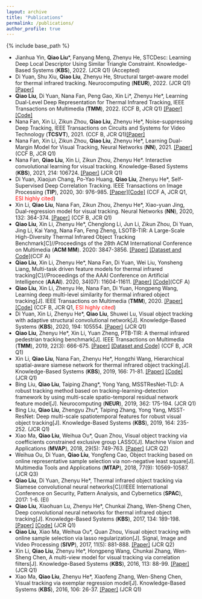 ```yaml
---
layout: archive
title: "Publications"
permalink: /publications/
author_profile: true
---
```


{% include base_path %}
* Jianhua Yin, **Qiao Liu**\*, Fanyang Meng, Zhenyu He, STCDesc: Learning Deep Local Descriptor Using Similar Triangle Constraint. Knowledge-Based Systems (**KBS**), 2022. (JCR Q1) (Accepted)
* Di Yuan, Shu Xiu, **Qiao Liu**, Zhenyu He, Structural target-aware model for thermal infrared tracking. Neurocomputing (**NEUR**), 2022. (JCR Q1) [[Paper]](https://www.researchgate.net/publication/359392923_Structural_target-aware_model_for_thermal_infrared_tracking)
* **Qiao Liu**, Di Yuan, Nana Fan, Peng Gao, Xin Li\*, Zhenyu He\*, Learning Dual-Level Deep Representation for Thermal Infrared Tracking, IEEE Transactions on Multimedia (**TMM**), 2022. (CCF B, JCR Q1) [[Paper]](https://www.researchgate.net/publication/357636712_Learning_Dual-Level_Deep_Representation_for_Thermal_Infrared_Tracking)[[Code]](https://github.com/QiaoLiuHit/MMNet)
* Nana Fan, Xin Li, Zikun Zhou, **Qiao Liu**, Zhenyu He*, Noise-suppressing Deep Tracking, IEEE Transactions on Circuits and Systems for Video Technology (**TCSVT**), 2021. (CCF B, JCR Q1)[[Paper]](https://ieeexplore.ieee.org/document/9458282)
* Nana Fan, Xin Li, Zikun Zhou, **Qiao Liu**, Zhenyu He*, Learning Dual-Margin Model for Visual Tracking, Neural Networks (**NN**), 2021. [[Paper]](https://www.researchgate.net/publication/350957133_Learning_dual-margin_model_for_visual_tracking) (CCF B, JCR Q1)
* Nana Fan, **Qiao Liu**, Xin Li, Zikun Zhou, Zhenyu He*. Interactive convolutional learning for visual tracking. Knowledge-Based Systems (**KBS**), 2021, 214: 106724. [[Paper]](https://www.researchgate.net/publication/348352903_Interactive_convolutional_learning_for_visual_tracking) (JCR Q1)
* Di Yuan, Xiaojun Chang, Po-Yao Huang, **Qiao Liu**, Zhenyu He*, Self-Supervised Deep Correlation Tracking. IEEE Transactions on Image Processing (**TIP**), 2020, 30: 976-985. [[Paper]](https://www.researchgate.net/publication/346550566_Self-Supervised_Deep_Correlation_Tracking)[[Code]](https://github.com/deasonyuan/Self-SDCT) (CCF A, JCR Q1, <font color=red>ESI highly cited</font>)
* Xin Li, **Qiao Liu**, Nana Fan, Zikun Zhou, Zhenyu He*, Xiao-yuan Jing, Dual-regression model for visual tracking. Neural Networks (**NN**), 2020, 132: 364-374. [[Paper]](https://www.researchgate.net/publication/344533021_Dual-regression_model_for_visual_tracking) (CCF B, JCR Q1)
* **Qiao Liu**, Xin Li, Zhenyu He*, Chenglong Li, Jun Li, Zikun Zhou, Di Yuan, Jing Li, Kai Yang, Nana Fan, Feng Zheng, LSOTB-TIR: A Large-Scale High-Diversity Thermal Infrared Object Tracking Benchmark[C]//Proceedings of the 28th ACM International Conference on Multimedia (**ACM MM**). 2020: 3847-3856. [[Paper]](https://www.researchgate.net/publication/343384216_LSOTB-TIR_A_Large-Scale_High-Diversity_Thermal_Infrared_Object_Tracking_Benchmark) [[Dataset and Code]](https://github.com/QiaoLiuHit/LSOTB-TIR)(CCF A)
* **Qiao Liu**, Xin Li, Zhenyu He*, Nana Fan, Di Yuan, Wei Liu, Yonsheng Liang, Multi-task driven feature models for thermal infrared tracking[C]//Proceedings of the AAAI Conference on Artificial Intelligence (**AAAI**). 2020, 34(07): 11604-11611. [[Paper]](https://www.researchgate.net/publication/342537603_Multi-Task_Driven_Feature_Models_for_Thermal_Infrared_Tracking) [[Code]](https://github.com/QiaoLiuHit/MMNet)(CCF A)
* **Qiao Liu**, Xin Li, Zhenyu He, Nana Fan, Di Yuan, Hongpeng Wang, Learning deep multi-level similarity for thermal infrared object tracking[J]. IEEE Transactions on Multimedia (**TMM**), 2020. [[Paper]](https://www.researchgate.net/publication/342859300_Learning_Deep_Multi-Level_Similarity_for_Thermal_Infrared_Object_Tracking) [[Code]](https://github.com/QiaoLiuHit/MLSSNet) (CCF B, JCR Q1, <font color=red>ESI highly cited</font>)
* Di Yuan, Xin Li, Zhenyu He*, **Qiao Liu**, Shuwei Lu, Visual object tracking with adaptive structural convolutional network[J]. Knowledge-Based Systems (**KBS**), 2020, 194: 105554. [[Paper]](https://www.researchgate.net/publication/338810837_Visual_object_tracking_with_adaptive_structural_convolutional_network) (JCR Q1)
* **Qiao Liu**, Zhenyu He*, Xin Li, Yuan Zheng, PTB-TIR: A thermal infrared pedestrian tracking benchmark[J]. IEEE Transactions on Multimedia (**TMM**), 2019, 22(3): 666-675. [[Paper]](https://www.researchgate.net/publication/335180291_PTB-TIR_A_Thermal_Infrared_Pedestrian_Tracking_Benchmark) [[Dataset and Code]](https://github.com/QiaoLiuHit/PTB-TIR_Evaluation_toolkit) (CCF B, JCR Q1)
* Xin Li, **Qiao Liu**, Nana Fan, Zhenyu He*, Hongzhi Wang, Hierarchical spatial-aware siamese network for thermal infrared object tracking[J]. Knowledge-Based Systems (**KBS**), 2019, 166: 71-81. [[Paper]](https://www.researchgate.net/publication/329872126_Hierarchical_Spatial-aware_Siamese_Network_for_Thermal_Infrared_Object_Tracking)  [[Code]](https://github.com/QiaoLiuHit/HSSNet) (JCR Q1)
* Bing Liu, **Qiao Liu**, Taiping Zhang*, Yong Yang, MSSTResNet-TLD: A robust tracking method based on tracking-learning-detection framework by using multi-scale spatio-temporal residual network feature model[J]. Neurocomputing (**NEUR**), 2019, 362: 175-194. (JCR Q1)
* Bing Liu, **Qiao Liu**, Zhengyu Zhu*, Taiping Zhang, Yong Yang, MSST-ResNet: Deep multi-scale spatiotemporal features for robust visual object tracking[J]. Knowledge-Based Systems (**KBS**), 2019, 164: 235-252. (JCR Q1)
* Xiao Ma, **Qiao Liu**, Weihua Ou*, Quan Zhou, Visual object tracking via coefficients constrained exclusive group LASSO[J]. Machine Vision and Applications (**MVAP**), 2018, 29(5): 749-763. [[Paper]](https://www.researchgate.net/publication/324843227_Visual_object_tracking_via_coefficients_constrained_exclusive_group_LASSO) (JCR Q2)
* Weihua Ou, Di Yuan, **Qiao Liu**, Yongfeng Cao, Object tracking based on online representative sample selection via non-negative least square[J]. Multimedia Tools and Applications (**MTAP**), 2018, 77(9): 10569-10587. (JCR Q3)
* **Qiao Liu**, Di Yuan, Zhenyu He*, Thermal infrared object tracking via Siamese convolutional neural networks[C]//IEEE International Conference on Security, Pattern Analysis, and Cybernetics (**SPAC**), 2017: 1-6. (EI)
* **Qiao Liu**, Xiaohuan Lu, Zhenyu He*, Chunkai Zhang, Wen-Sheng Chen, Deep convolutional neural networks for thermal infrared object tracking[J]. Knowledge-Based Systems (**KBS**), 2017, 134: 189-198. [[Paper]](https://www.researchgate.net/publication/318714772_Deep_Convolutional_Neural_Networks_for_Thermal_Infrared_Object_Tracking) [[Code]](https://github.com/QiaoLiuHit/MCFTS) (JCR Q1)
* **Qiao Liu**, Xiao Ma, Weihua Ou*, Quan Zhou, Visual object tracking with online sample selection via lasso regularization[J]. Signal, Image and Video Processing (**SIVP**), 2017, 11(5): 881-888. [[Paper]](https://www.researchgate.net/publication/312257258_Visual_object_tracking_with_online_sample_selection_via_lasso_regularization) (JCR Q2)
* Xin Li, **Qiao Liu**, Zhenyu He*, Hongpeng Wang, Chunkai Zhang, Wen-Sheng Chen, A multi-view model for visual tracking via correlation filters[J]. Knowledge-Based Systems (**KBS**), 2016, 113: 88-99. [[Paper]](https://www.researchgate.net/publication/308343670_A_multi-view_model_for_visual_tracking_via_correlation_filters) (JCR Q1)
* Xiao Ma, **Qiao Liu**, Zhenyu He*, Xiaofeng Zhang, Wen-Sheng Chen, Visual tracking via exemplar regression model[J]. Knowledge-Based Systems (**KBS**), 2016, 106: 26-37. [[Paper]](https://www.researchgate.net/publication/303462415_Visual_Tracking_via_Exemplar_Regression_Model) (JCR Q1)
